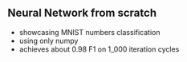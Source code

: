 ## Neural Network from scratch
- showcasing MNIST numbers classification
- using only numpy
- achieves about 0.98 F1 on 1_000 iteration cycles
